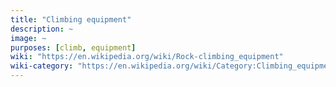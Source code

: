 ```yaml
---
title: "Climbing equipment"
description: ~
image: ~
purposes: [climb, equipment]
wiki: "https://en.wikipedia.org/wiki/Rock-climbing_equipment"
wiki-category: "https://en.wikipedia.org/wiki/Category:Climbing_equipment"
---
```

